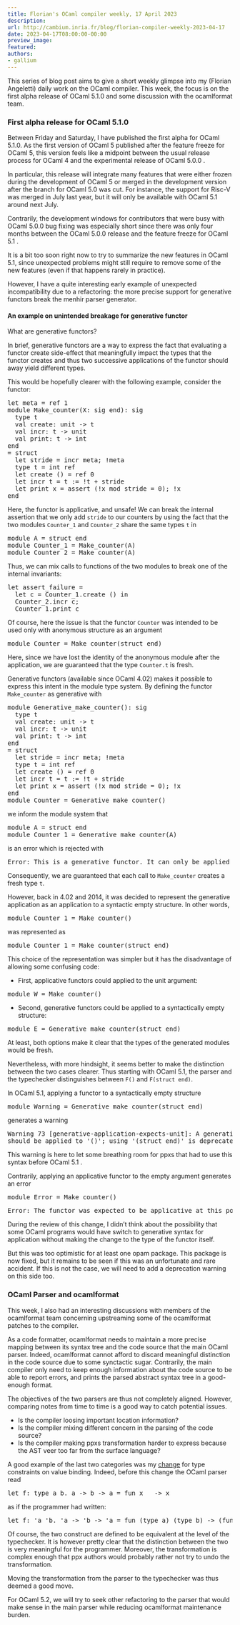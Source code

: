 ```yaml
---
title: Florian's OCaml compiler weekly, 17 April 2023
description:
url: http://cambium.inria.fr/blog/florian-compiler-weekly-2023-04-17
date: 2023-04-17T08:00:00-00:00
preview_image:
featured:
authors:
- gallium
---
```




  <p>This series of blog post aims to give a short weekly glimpse into my
(Florian Angeletti) daily work on the OCaml compiler. This week, the
focus is on the first alpha release of OCaml 5.1.0 and some discussion
with the ocamlformat team.</p>


  

<h3>First alpha release for
OCaml 5.1.0</h3>
<p>Between Friday and Saturday, I have published the first alpha for
OCaml 5.1.0. As the first version of OCaml 5 published after the feature
freeze for OCaml 5, this version feels like a midpoint between the usual
release process for OCaml 4 and the experimental release of OCaml 5.0.0
.</p>
<p>In particular, this release will integrate many features that were
either frozen during the development of OCaml 5 or merged in the
development version after the branch for OCaml 5.0 was cut. For
instance, the support for Risc-V was merged in July last year, but it
will only be available with OCaml 5.1 around next July.</p>
<p>Contrarily, the development windows for contributors that were busy
with OCaml 5.0.0 bug fixing was especially short since there was only
four months between the OCaml 5.0.0 release and the feature freeze for
OCaml 5.1 .</p>
<p>It is a bit too soon right now to try to summarize the new features
in OCaml 5.1, since unexpected problems might still require to remove
some of the new features (even if that happens rarely in practice).</p>
<p>However, I have a quite interesting early example of unexpected
incompatibility due to a refactoring: the more precise support for
generative functors break the menhir parser generator.</p>
<h4>An
example on unintended breakage for generative functor</h4>
<p>What are generative functors?</p>
<p>In brief, generative functors are a way to express the fact that
evaluating a functor create side-effect that meaningfully impact the
types that the functor creates and thus two successive applications of
the functor should away yield different types.</p>
<p>This would be hopefully clearer with the following example, consider
the functor:</p>
<div class="highlight"><pre><span></span><span class="k">let</span> <span class="n">meta</span> <span class="o">=</span> <span class="n">ref</span> <span class="mi">1</span>
<span class="k">module</span> <span class="nc">Make_counter</span><span class="o">(</span><span class="nc">X</span><span class="o">:</span> <span class="k">sig</span> <span class="k">end</span><span class="o">):</span> <span class="k">sig</span>
  <span class="k">type</span> <span class="n">t</span>
  <span class="k">val</span> <span class="n">create</span><span class="o">:</span> <span class="kt">unit</span> <span class="o">-&gt;</span> <span class="n">t</span>
  <span class="k">val</span> <span class="n">incr</span><span class="o">:</span> <span class="n">t</span> <span class="o">-&gt;</span> <span class="kt">unit</span>
  <span class="k">val</span> <span class="n">print</span><span class="o">:</span> <span class="n">t</span> <span class="o">-&gt;</span> <span class="kt">int</span>
<span class="k">end</span>
<span class="o">=</span> <span class="k">struct</span>
  <span class="k">let</span> <span class="n">stride</span> <span class="o">=</span> <span class="n">incr</span> <span class="n">meta</span><span class="o">;</span> <span class="o">!</span><span class="n">meta</span>
  <span class="k">type</span> <span class="n">t</span> <span class="o">=</span> <span class="kt">int</span> <span class="n">ref</span>
  <span class="k">let</span> <span class="n">create</span> <span class="bp">()</span> <span class="o">=</span> <span class="n">ref</span> <span class="mi">0</span>
  <span class="k">let</span> <span class="n">incr</span> <span class="n">t</span> <span class="o">=</span> <span class="n">t</span> <span class="o">:=</span> <span class="o">!</span><span class="n">t</span> <span class="o">+</span> <span class="n">stride</span>
  <span class="k">let</span> <span class="n">print</span> <span class="n">x</span> <span class="o">=</span> <span class="k">assert</span> <span class="o">(!</span><span class="n">x</span> <span class="ow">mod</span> <span class="n">stride</span> <span class="o">=</span> <span class="mi">0</span><span class="o">);</span> <span class="o">!</span><span class="n">x</span>
<span class="k">end</span>
</pre></div>

<p>Here, the functor is applicative, and unsafe! We can break the
internal assertion that we only add <code>stride</code> to our counters
by using the fact that the two modules <code>Counter_1</code> and
<code>Counter_2</code> share the same types <code>t</code> in</p>
<div class="highlight"><pre><span></span><span class="k">module</span> <span class="nc">A</span> <span class="o">=</span> <span class="k">struct</span> <span class="k">end</span>
<span class="k">module</span> <span class="nc">Counter_1</span> <span class="o">=</span> <span class="nc">Make_counter</span><span class="o">(</span><span class="nc">A</span><span class="o">)</span>
<span class="k">module</span> <span class="nc">Counter_2</span> <span class="o">=</span> <span class="nc">Make_counter</span><span class="o">(</span><span class="nc">A</span><span class="o">)</span>
</pre></div>

<p>Thus, we can mix calls to functions of the two modules to break one
of the internal invariants:</p>
<div class="highlight"><pre><span></span><span class="k">let</span> <span class="n">assert_failure</span> <span class="o">=</span>
  <span class="k">let</span> <span class="n">c</span> <span class="o">=</span> <span class="nn">Counter_1</span><span class="p">.</span><span class="n">create</span> <span class="bp">()</span> <span class="k">in</span>
  <span class="nn">Counter_2</span><span class="p">.</span><span class="n">incr</span> <span class="n">c</span><span class="o">;</span>
  <span class="nn">Counter_1</span><span class="p">.</span><span class="n">print</span> <span class="n">c</span>
</pre></div>

<p>Of course, here the issue is that the functor <code>Counter</code>
was intended to be used only with anonymous structure as an argument</p>
<div class="highlight"><pre><span></span><span class="k">module</span> <span class="nc">Counter</span> <span class="o">=</span> <span class="nc">Make_counter</span><span class="o">(</span><span class="k">struct</span> <span class="k">end</span><span class="o">)</span>
</pre></div>

<p>Here, since we have lost the identity of the anonymous module after
the application, we are guaranteed that the type <code>Counter.t</code>
is fresh.</p>
<p>Generative functors (available since OCaml 4.02) makes it possible to
express this intent in the module type system. By defining the functor
<code>Make_counter</code> as generative with</p>
<div class="highlight"><pre><span></span><span class="k">module</span> <span class="nc">Generative_make_counter</span><span class="bp">()</span><span class="o">:</span> <span class="k">sig</span>
  <span class="k">type</span> <span class="n">t</span>
  <span class="k">val</span> <span class="n">create</span><span class="o">:</span> <span class="kt">unit</span> <span class="o">-&gt;</span> <span class="n">t</span>
  <span class="k">val</span> <span class="n">incr</span><span class="o">:</span> <span class="n">t</span> <span class="o">-&gt;</span> <span class="kt">unit</span>
  <span class="k">val</span> <span class="n">print</span><span class="o">:</span> <span class="n">t</span> <span class="o">-&gt;</span> <span class="kt">int</span>
<span class="k">end</span>
<span class="o">=</span> <span class="k">struct</span>
  <span class="k">let</span> <span class="n">stride</span> <span class="o">=</span> <span class="n">incr</span> <span class="n">meta</span><span class="o">;</span> <span class="o">!</span><span class="n">meta</span>
  <span class="k">type</span> <span class="n">t</span> <span class="o">=</span> <span class="kt">int</span> <span class="n">ref</span>
  <span class="k">let</span> <span class="n">create</span> <span class="bp">()</span> <span class="o">=</span> <span class="n">ref</span> <span class="mi">0</span>
  <span class="k">let</span> <span class="n">incr</span> <span class="n">t</span> <span class="o">=</span> <span class="n">t</span> <span class="o">:=</span> <span class="o">!</span><span class="n">t</span> <span class="o">+</span> <span class="n">stride</span>
  <span class="k">let</span> <span class="n">print</span> <span class="n">x</span> <span class="o">=</span> <span class="k">assert</span> <span class="o">(!</span><span class="n">x</span> <span class="ow">mod</span> <span class="n">stride</span> <span class="o">=</span> <span class="mi">0</span><span class="o">);</span> <span class="o">!</span><span class="n">x</span>
<span class="k">end</span>
<span class="k">module</span> <span class="nc">Counter</span> <span class="o">=</span> <span class="nc">Generative_make_counter</span><span class="bp">()</span>
</pre></div>

<p>we inform the module system that</p>
<div class="highlight"><pre><span></span><span class="k">module</span> <span class="n">A</span> = <span class="n">struct</span> <span class="nb">end</span>
<span class="k">module</span> <span class="n">Counter_1</span> = <span class="n">Generative_make_counter</span>(<span class="n">A</span>)
</pre></div>

<p>is an error which is rejected with</p>
<div class="highlight"><pre><span></span><span class="n">Error</span><span class="o">:</span><span class="w"> </span><span class="n">This</span><span class="w"> </span><span class="k">is</span><span class="w"> </span><span class="n">a</span><span class="w"> </span><span class="n">generative</span><span class="w"> </span><span class="n">functor</span><span class="o">.</span><span class="w"> </span><span class="n">It</span><span class="w"> </span><span class="n">can</span><span class="w"> </span><span class="n">only</span><span class="w"> </span><span class="n">be</span><span class="w"> </span><span class="n">applied</span><span class="w"> </span><span class="n">to</span><span class="w"> </span><span class="o">()</span><span class="w"></span>
</pre></div>

<p>Consequently, we are guaranteed that each call to
<code>Make_counter</code> creates a fresh type <code>t</code>.</p>
<p>However, back in 4.02 and 2014, it was decided to represent the
generative application as an application to a syntactic empty structure.
In other words,</p>
<div class="highlight"><pre><span></span><span class="k">module</span> <span class="nc">Counter_1</span> <span class="o">=</span> <span class="nc">Make_counter</span><span class="bp">()</span>
</pre></div>

<p>was represented as</p>
<div class="highlight"><pre><span></span><span class="k">module</span> <span class="nc">Counter_1</span> <span class="o">=</span> <span class="nc">Make_counter</span><span class="o">(</span><span class="k">struct</span> <span class="k">end</span><span class="o">)</span>
</pre></div>

<p>This choice of the representation was simpler but it has the
disadvantage of allowing some confusing code:</p>
<ul>
<li>First, applicative functors could applied to the unit argument:</li>
</ul>
<div class="highlight"><pre><span></span><span class="k">module</span> <span class="nc">W</span> <span class="o">=</span> <span class="nc">Make_counter</span><span class="bp">()</span>
</pre></div>

<ul>
<li>Second, generative functors could be applied to a syntactically
empty structure:</li>
</ul>
<div class="highlight"><pre><span></span><span class="k">module</span> <span class="n">E</span> = <span class="n">Generative_make_counter</span>(<span class="n">struct</span> <span class="nb">end</span>)
</pre></div>

<p>At least, both options make it clear that the types of the generated
modules would be fresh.</p>
<p>Nevertheless, with more hindsight, it seems better to make the
distinction between the two cases clearer. Thus starting with OCaml 5.1,
the parser and the typechecker distinguishes between <code>F()</code>
and <code>F(struct end)</code>.</p>
<p>In OCaml 5.1, applying a functor to a syntactically empty
structure</p>
<div class="highlight"><pre><span></span><span class="k">module</span> <span class="nc">Warning</span> <span class="o">=</span> <span class="nc">Generative_make_counter</span><span class="o">(</span><span class="k">struct</span> <span class="k">end</span><span class="o">)</span>
</pre></div>

<p>generates a warning</p>
<div class="highlight"><pre><span></span><span class="nv">Warning</span> <span class="mi">73</span> [<span class="nv">generative</span><span class="o">-</span><span class="nv">application</span><span class="o">-</span><span class="nv">expects</span><span class="o">-</span><span class="nv">unit</span>]: <span class="nv">A</span> <span class="nv">generative</span> <span class="nv">functor</span>
<span class="nv">should</span> <span class="nv">be</span> <span class="nv">applied</span> <span class="nv">to</span> <span class="s1">'</span><span class="s">()</span><span class="s1">'</span><span class="c1">; using '(struct end)' is deprecated.</span>
</pre></div>

<p>This warning is here to let some breathing room for ppxs that had to
use this syntax before OCaml 5.1 .</p>
<p>Contrarily, applying an applicative functor to the empty argument
generates an error</p>
<div class="highlight"><pre><span></span><span class="k">module</span> <span class="nc">Error</span> <span class="o">=</span> <span class="nc">Make_counter</span><span class="bp">()</span>
</pre></div>

<div class="highlight"><pre><span></span><span class="n">Error</span><span class="o">:</span><span class="w"> </span><span class="n">The</span><span class="w"> </span><span class="n">functor</span><span class="w"> </span><span class="n">was</span><span class="w"> </span><span class="n">expected</span><span class="w"> </span><span class="n">to</span><span class="w"> </span><span class="n">be</span><span class="w"> </span><span class="n">applicative</span><span class="w"> </span><span class="n">at</span><span class="w"> </span><span class="k">this</span><span class="w"> </span><span class="n">position</span><span class="w"></span>
</pre></div>

<p>During the review of this change, I didn&rsquo;t think about the
possibility that some OCaml programs would have switch to generative
syntax for application without making the change to the type of the
functor itself.</p>
<p>But this was too optimistic for at least one opam package. This
package is now fixed, but it remains to be seen if this was an
unfortunate and rare accident. If this is not the case, we will need to
add a deprecation warning on this side too.</p>
<h3>OCaml Parser and ocamlformat</h3>
<p>This week, I also had an interesting discussions with members of the
ocamlformat team concerning upstreaming some of the ocamlformat patches
to the compiler.</p>
<p>As a code formatter, ocamlformat needs to maintain a more precise
mapping between its syntax tree and the code source that the main OCaml
parser. Indeed, ocamlformat cannot afford to discard meaningful
distinction in the code source due to some synctactic sugar. Contrarily,
the main compiler only need to keep enough information about the code
source to be able to report errors, and prints the parsed abstract
syntax tree in a good-enough format.</p>
<p>The objectives of the two parsers are thus not completely aligned.
However, comparing notes from time to time is a good way to catch
potential issues.</p>
<ul>
<li>Is the compiler loosing important location information?</li>
<li>Is the compiler mixing different concern in the parsing of the code
source?</li>
<li>Is the compiler making ppxs transformation harder to express because
the AST veer too far from the surface language?</li>
</ul>
<p>A good example of the last two categories was my <a href="https://cambium.inria.fr/blog/florian-weekly-2023-03-27/">change</a>
for type constraints on value binding. Indeed, before this change the
OCaml parser read</p>
<div class="highlight"><pre><span></span><span class="k">let</span> <span class="n">f</span><span class="o">:</span> <span class="k">type</span> <span class="n">a</span> <span class="n">b</span><span class="o">.</span> <span class="n">a</span> <span class="o">-&gt;</span> <span class="n">b</span> <span class="o">-&gt;</span> <span class="n">a</span> <span class="o">=</span> <span class="k">fun</span> <span class="n">x</span> <span class="o">_</span> <span class="o">-&gt;</span> <span class="n">x</span>
</pre></div>

<p>as if the programmer had written:</p>
<div class="highlight"><pre><span></span><span class="k">let</span> <span class="n">f</span><span class="o">:</span> <span class="k">'</span><span class="n">a</span> <span class="k">'</span><span class="n">b</span><span class="o">.</span> <span class="k">'</span><span class="n">a</span> <span class="o">-&gt;</span> <span class="k">'</span><span class="n">b</span> <span class="o">-&gt;</span> <span class="k">'</span><span class="n">a</span> <span class="o">=</span> <span class="k">fun</span> <span class="o">(</span><span class="k">type</span> <span class="n">a</span><span class="o">)</span> <span class="o">(</span><span class="k">type</span> <span class="n">b</span><span class="o">)</span> <span class="o">-&gt;</span> <span class="o">(</span><span class="k">fun</span> <span class="n">x</span> <span class="o">_</span> <span class="o">-&gt;</span> <span class="n">x</span> <span class="o">:</span> <span class="n">a</span> <span class="o">-&gt;</span> <span class="n">b</span> <span class="o">-&gt;</span> <span class="n">a</span><span class="o">)</span>
</pre></div>

<p>Of course, the two construct are defined to be equivalent at the
level of the typechecker. It is however pretty clear that the
distinction between the two is very meaningful for the programmer.
Moreover, the transformation is complex enough that ppx authors would
probably rather not try to undo the transformation.</p>
<p>Moving the transformation from the parser to the typechecker was thus
deemed a good move.</p>
<p>For OCaml 5.2, we will try to seek other refactoring to the parser
that would make sense in the main parser while reducing ocamlformat
maintenance burden.</p>


  
